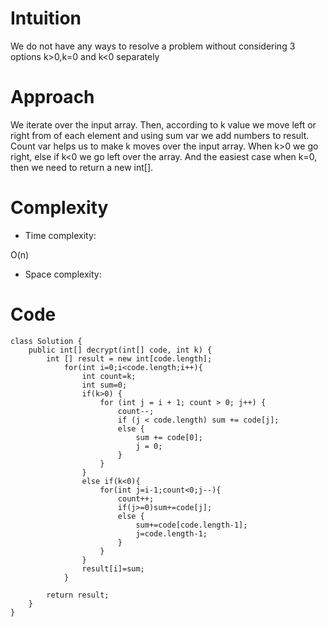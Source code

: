 # Intuition
<!-- Describe your first thoughts on how to solve this problem. -->
We do not have any ways to resolve a problem without considering 3 options k>0,k=0 and k<0 separately
# Approach
<!-- Describe your approach to solving the problem. -->
We iterate over the input array. Then, according to k value we move left or right from of each element and using sum var we add numbers to result. Count var helps us to make k moves over the input array. When k>0 we go right, else if k<0 we go left over the array. And the easiest case when k=0, then we need to return a new int[].
# Complexity
- Time complexity:
<!-- Add your time complexity here, e.g. $$O(n)$$ -->
O(n)
- Space complexity:
<!-- Add your space complexity here, e.g. $$O(n)$$ -->

# Code
```
class Solution {
    public int[] decrypt(int[] code, int k) {
        int [] result = new int[code.length];
            for(int i=0;i<code.length;i++){
                int count=k;
                int sum=0;
                if(k>0) {
                    for (int j = i + 1; count > 0; j++) {
                        count--;
                        if (j < code.length) sum += code[j];
                        else {
                            sum += code[0];
                            j = 0;
                        }
                    }
                }
                else if(k<0){
                    for(int j=i-1;count<0;j--){
                        count++;
                        if(j>=0)sum+=code[j];
                        else {
                            sum+=code[code.length-1];
                            j=code.length-1;
                        }
                    }
                }
                result[i]=sum;
            }

        return result;
    }
}
```